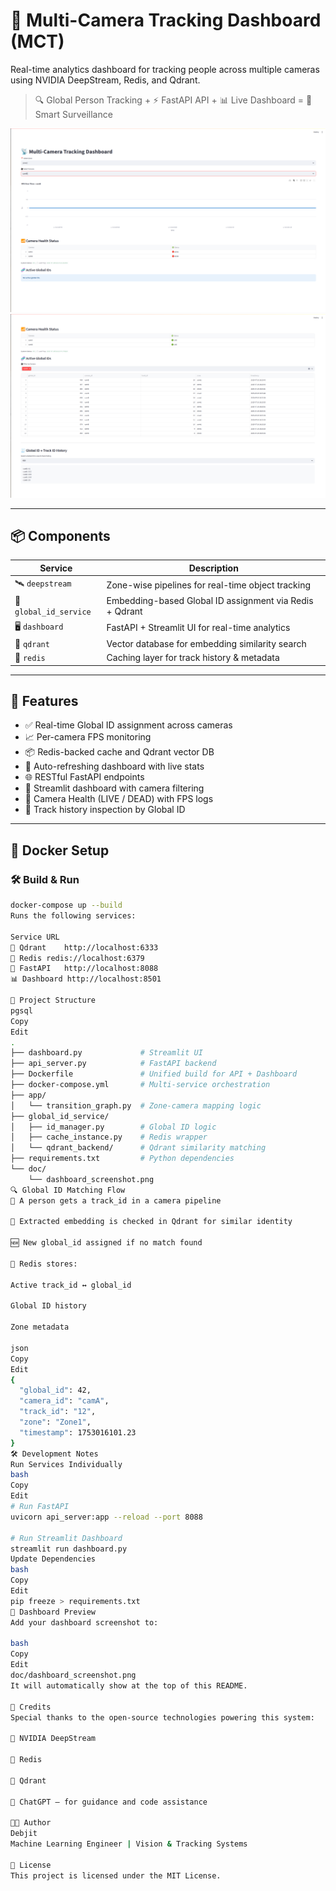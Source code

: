 # 🧠 Multi-Camera Tracking Dashboard (MCT)

Real-time analytics dashboard for tracking people across multiple cameras using NVIDIA DeepStream, Redis, and Qdrant.

> 🔍 Global Person Tracking + ⚡ FastAPI API + 📊 Live Dashboard = 🧬 Smart Surveillance

![Dashboard Screenshot](doc/MCTUI1.png)
![Dashboard Screenshot](doc/MCTUI2.png)

---

## 📦 Components

| Service       | Description                                           |
|---------------|-------------------------------------------------------|
| 🛰️ `deepstream`  | Zone-wise pipelines for real-time object tracking    |
| 🧬 `global_id_service` | Embedding-based Global ID assignment via Redis + Qdrant |
| 🖥️ `dashboard`   | FastAPI + Streamlit UI for real-time analytics      |
| 🧠 `qdrant`      | Vector database for embedding similarity search     |
| 💾 `redis`       | Caching layer for track history & metadata          |

---

## 🚀 Features

- ✅ Real-time Global ID assignment across cameras
- 📈 Per-camera FPS monitoring
- 📦 Redis-backed cache and Qdrant vector DB
- 🔁 Auto-refreshing dashboard with live stats
- 🌐 RESTful FastAPI endpoints
- 🔄 Streamlit dashboard with camera filtering
- 🚦 Camera Health (LIVE / DEAD) with FPS logs
- 🧭 Track history inspection by Global ID

---

## 🐳 Docker Setup

### 🛠️ Build & Run

```bash
docker-compose up --build
Runs the following services:

Service	URL
🧠 Qdrant	http://localhost:6333
💾 Redis	redis://localhost:6379
🚀 FastAPI	http://localhost:8088
📊 Dashboard	http://localhost:8501

📂 Project Structure
pgsql
Copy
Edit
.
├── dashboard.py             # Streamlit UI
├── api_server.py            # FastAPI backend
├── Dockerfile               # Unified build for API + Dashboard
├── docker-compose.yml       # Multi-service orchestration
├── app/
│   └── transition_graph.py  # Zone-camera mapping logic
├── global_id_service/
│   ├── id_manager.py        # Global ID logic
│   ├── cache_instance.py    # Redis wrapper
│   └── qdrant_backend/      # Qdrant similarity matching
├── requirements.txt         # Python dependencies
└── doc/
    └── dashboard_screenshot.png
🔍 Global ID Matching Flow
🎥 A person gets a track_id in a camera pipeline

📐 Extracted embedding is checked in Qdrant for similar identity

🆕 New global_id assigned if no match found

🔁 Redis stores:

Active track_id ↔ global_id

Global ID history

Zone metadata

json
Copy
Edit
{
  "global_id": 42,
  "camera_id": "camA",
  "track_id": "12",
  "zone": "Zone1",
  "timestamp": 1753016101.23
}
🛠️ Development Notes
Run Services Individually
bash
Copy
Edit
# Run FastAPI
uvicorn api_server:app --reload --port 8088

# Run Streamlit Dashboard
streamlit run dashboard.py
Update Dependencies
bash
Copy
Edit
pip freeze > requirements.txt
📸 Dashboard Preview
Add your dashboard screenshot to:

bash
Copy
Edit
doc/dashboard_screenshot.png
It will automatically show at the top of this README.

🧠 Credits
Special thanks to the open-source technologies powering this system:

🎥 NVIDIA DeepStream

💾 Redis

🧠 Qdrant

💬 ChatGPT – for guidance and code assistance

🧑‍💻 Author
Debjit
Machine Learning Engineer | Vision & Tracking Systems

📄 License
This project is licensed under the MIT License.
